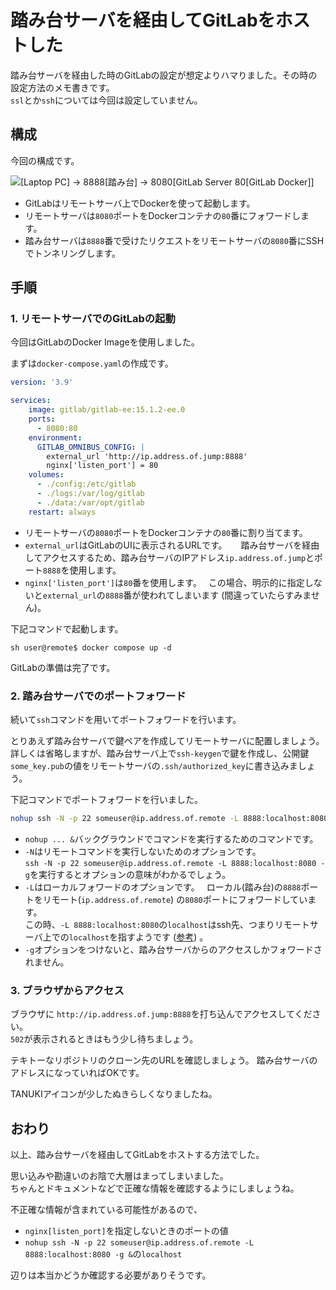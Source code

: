 # 踏み台サーバを経由してGitLabをホストした

踏み台サーバを経由した時のGitLabの設定が想定よりハマりました。その時の設定方法のメモ書きです。  
`ssl`とか`ssh`については今回は設定していません。

## 構成

今回の構成です。

![[Laptop PC] -> 8888[踏み台] -> 8080[GitLab Server 80[GitLab Docker]]](./gitlab_through_jumping_server/servers.drawio.svg)

- GitLabはリモートサーバ上でDockerを使って起動します。
- リモートサーバは`8080`ポートをDockerコンテナの`80`番にフォワードします。
- 踏み台サーバは`8888`番で受けたリクエストをリモートサーバの`8080`番にSSHでトンネリングします。

## 手順

### 1. リモートサーバでのGitLabの起動

今回はGitLabのDocker Imageを使用しました。

まずは`docker-compose.yaml`の作成です。

```yaml:docker-compose.yaml
version: '3.9'

services:
    image: gitlab/gitlab-ee:15.1.2-ee.0
    ports:
      - 8080:80
    environment:
      GITLAB_OMNIBUS_CONFIG: |
        external_url 'http://ip.address.of.jump:8888'
        nginx['listen_port'] = 80
    volumes:
      - ./config:/etc/gitlab
      - ./logs:/var/log/gitlab
      - ./data:/var/opt/gitlab
    restart: always
```

- リモートサーバの`8080`ポートをDockerコンテナの`80`番に割り当てます。
- `external_url`はGitLabのUIに表示されるURLです。 　
  踏み台サーバを経由してアクセスするため、踏み台サーバのIPアドレス`ip.address.of.jump`とポート`8888`を使用します。
- `nginx['listen_port']`は`80`番を使用します。　 
  この場合、明示的に指定しないと`external_url`の`8888`番が使われてしまいます (間違っていたらすみません)。

下記コマンドで起動します。

```sh user@remote$ docker compose up -d ```

GitLabの準備は完了です。

### 2. 踏み台サーバでのポートフォワード

続いて`ssh`コマンドを用いてポートフォワードを行います。  

とりあえず踏み台サーバで鍵ペアを作成してリモートサーバに配置しましょう。  
詳しくは省略しますが、踏み台サーバ上で`ssh-keygen`で鍵を作成し、公開鍵`some_key.pub`の値をリモートサーバの`.ssh/authorized_key`に書き込みましょう。

下記コマンドでポートフォワードを行いました。

```sh
nohup ssh -N -p 22 someuser@ip.address.of.remote -L 8888:localhost:8080 -g &
```

- `nohup ... &`バックグラウンドでコマンドを実行するためのコマンドです。
- `-N`はリモートコマンドを実行しないためのオプションです。  
  `ssh -N -p 22 someuser@ip.address.of.remote -L 8888:localhost:8080 -g`を実行するとオプションの意味がわかるでしょう。
- `-L`はローカルフォワードのオプションです。　 
  ローカル(踏み台)の`8888`ポートをリモート(`ip.address.of.remote`) の`8080`ポートにフォワードしています。  
  この時、`-L 8888:localhost:8080`の`localhost`はssh先、つまりリモートサーバ上での`localhost`を指すようです ([参考](https://qiita.com/mechamogera/items/b1bb9130273deb9426f5)) 。  
- `-g`オプションをつけないと、踏み台サーバからのアクセスしかフォワードされません。

### 3. ブラウザからアクセス

ブラウザに `http://ip.address.of.jump:8888`を打ち込んでアクセスしてください。  
`502`が表示されるときはもう少し待ちましょう。

テキトーなリポジトリのクローン先のURLを確認しましょう。
踏み台サーバのアドレスになっていればOKです。

TANUKIアイコンが少したぬきらしくなりましたね。

## おわり

以上、踏み台サーバを経由してGitLabをホストする方法でした。  

思い込みや勘違いのお陰で大層はまってしまいました。  
ちゃんとドキュメントなどで正確な情報を確認するようにしましょうね。

不正確な情報が含まれている可能性があるので、

- `nginx[listen_port]`を指定しないときのポートの値
- `nohup ssh -N -p 22 someuser@ip.address.of.remote -L 8888:localhost:8080 -g &`の`localhost`

辺りは本当かどうか確認する必要がありそうです。